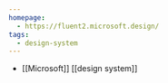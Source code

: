 ```yaml
---
homepage:
  - https://fluent2.microsoft.design/
tags:
  - design-system
---
```

- [[Microsoft]] [[design system]]
